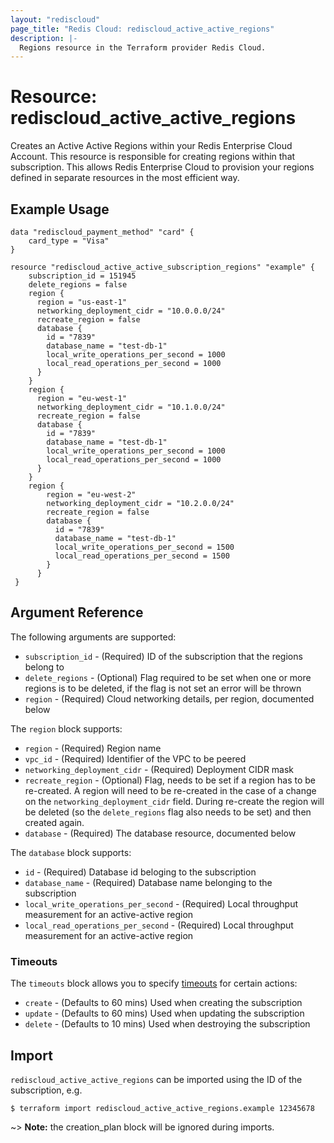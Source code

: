 ```yaml
---
layout: "rediscloud"
page_title: "Redis Cloud: rediscloud_active_active_regions"
description: |-
  Regions resource in the Terraform provider Redis Cloud.
---
```


# Resource: rediscloud_active_active_regions

Creates an Active Active Regions within your Redis Enterprise Cloud Account.
This resource is responsible for creating regions within
that subscription. This allows Redis Enterprise Cloud to provision
your regions defined in separate resources in the most efficient way.

## Example Usage

```hcl
data "rediscloud_payment_method" "card" {
	card_type = "Visa"
}
  
resource "rediscloud_active_active_subscription_regions" "example" {
	subscription_id = 151945
	delete_regions = false
	region {
	  region = "us-east-1"
	  networking_deployment_cidr = "10.0.0.0/24" 
	  recreate_region = false
	  database {
		id = "7839"
		database_name = "test-db-1"
		local_write_operations_per_second = 1000
		local_read_operations_per_second = 1000
	  }
	}
	region {
	  region = "eu-west-1"
	  networking_deployment_cidr = "10.1.0.0/24" 
	  recreate_region = false
	  database {
		id = "7839"
		database_name = "test-db-1"
		local_write_operations_per_second = 1000
		local_read_operations_per_second = 1000
	  }
	}
	region {
		region = "eu-west-2"
		networking_deployment_cidr = "10.2.0.0/24" 
		recreate_region = false
		database {
		  id = "7839"
		  database_name = "test-db-1"
		  local_write_operations_per_second = 1500
		  local_read_operations_per_second = 1500
		}
	  }
 }
```

## Argument Reference

The following arguments are supported:

* `subscription_id` - (Required) ID of the subscription that the regions belong to
* `delete_regions` - (Optional) Flag required to be set when one or more regions is to be deleted, if the flag is not set an error will be thrown
* `region` - (Required) Cloud networking details, per region, documented below

The `region` block supports:

* `region` - (Required) Region name
* `vpc_id` - (Required) Identifier of the VPC to be peered
* `networking_deployment_cidr` - (Required) Deployment CIDR mask
* `recreate_region` - (Optional) Flag, needs to be set if a region has to be re-created. A region will need to be re-created in the case of a change on 
  the `networking_deployment_cidr` field. During re-create the region will be deleted (so the `delete_regions` flag also needs to be set) and then created again.
* `database` - (Required) The database resource, documented below

The `database` block supports:

* `id` - (Required) Database id beloging to the subscription
* `database_name` - (Required) Database name belonging to the subscription
* `local_write_operations_per_second` - (Required) Local throughput measurement for an active-active region
* `local_read_operations_per_second` - (Required) Local throughput measurement for an active-active region


### Timeouts

The `timeouts` block allows you to specify [timeouts](https://www.terraform.io/docs/configuration/resources.html#timeouts) for certain actions:

* `create` - (Defaults to 60 mins) Used when creating the subscription
* `update` - (Defaults to 60 mins) Used when updating the subscription
* `delete` - (Defaults to 10 mins) Used when destroying the subscription

## Import

`rediscloud_active_active_regions` can be imported using the ID of the subscription, e.g.

```
$ terraform import rediscloud_active_active_regions.example 12345678
```

~> **Note:** the creation_plan block will be ignored during imports.
